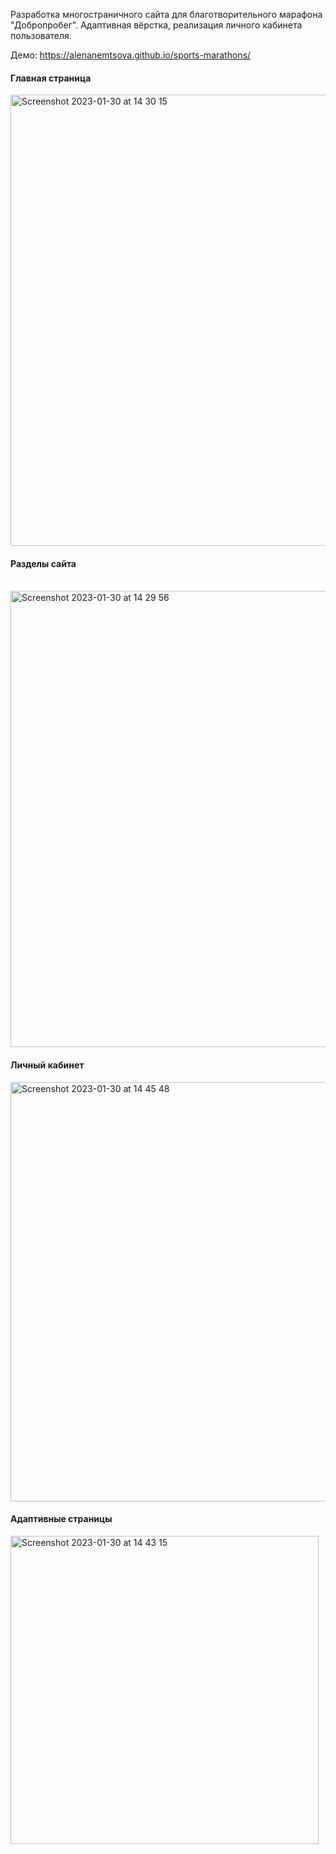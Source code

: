 Разработка многостраничного сайта для благотворительного марафона "Добропробег". Адаптивная вёрстка, реализация личного кабинета пользователя.

Демо: https://alenanemtsova.github.io/sports-marathons/


<h4>Главная страница</h4>
<img width="722" alt="Screenshot 2023-01-30 at 14 30 15" src="https://user-images.githubusercontent.com/91337360/215466312-50afc8f6-0237-4fe8-b59d-9c4523f7ecfc.png">


<h4>Разделы сайта</h4></br>
<img width="730" alt="Screenshot 2023-01-30 at 14 29 56" src="https://user-images.githubusercontent.com/91337360/215466716-9b2e49d8-8a9b-4660-8be4-10997fcac2c0.png">


<h4>Личный кабинет</h4>
<img width="671" alt="Screenshot 2023-01-30 at 14 45 48" src="https://user-images.githubusercontent.com/91337360/215468510-3ddcf288-69a3-4ede-b4c8-9948206955df.png">


<h4>Адаптивные страницы</h4>
<img width="493" alt="Screenshot 2023-01-30 at 14 43 15" src="https://user-images.githubusercontent.com/91337360/215468549-50365ac9-e161-4b0f-85b1-849eab0268bd.png">

